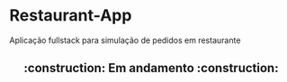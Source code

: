 # Restaurant-App
Aplicação fullstack para simulação de pedidos em restaurante

<div align="center">
<h2> :construction: Em andamento :construction: </h2>
</div>
